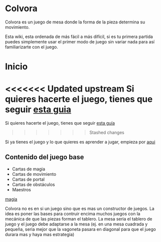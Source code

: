 # Colvora

Colvora es un juego de mesa donde la forma de la pieza determina su movimiento.

Esta wiki, esta ordenada de más fácil a más difícil, si es tu primera partida puedes simplemente usar el primer modo de juego sin variar nada para así familiarizarte con el juego.

# Inicio

<<<<<<< Updated upstream
Si quieres hacerte el juego, tienes que seguir [esta guia](CreacionDelJuego.md)
=======
Si quieres hacerte el juego, tienes que seguir [esta guía](Creacion_del_Juego.md)
>>>>>>> Stashed changes

Si ya tienes el juego y lo que quieres es aprender a jugar, empieza por [aqui](Partida.md)



## Contenido del juego base

- Cartas de magia
- Cartas de movimiento
- Cartas de portal
- Cartas de obstáculos
- Maestros


[magia](magia.md)



Colvora no es en si un juego sino que es mas un constructor de juegos. La idea es poner las bases para contruir encima muchos juegos con la mecánica de que las piezas forman el tablero. La mesa seria el tablero de juego y el juego debe adaptarse a la mesa (ej. en una mesa cuadrada y pequeña, seria mejor que la vagoneta pasara en diagonal para que el juego durara mas y haya mas estrategia)

